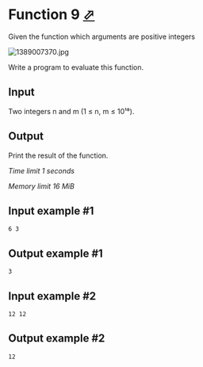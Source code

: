 # Function 9 [⬀](https://www.e-olymp.com/en/contests/8860/problems/76524)

Given the function which arguments are positive integers

![1389007370.jpg](1389007370.jpg)

Write a program to evaluate this function.

## Input

Two integers n and m (1 ≤ n, m ≤ 10¹⁸).

## Output

Print the result of the function.

*Time limit 1 seconds*

*Memory limit 16 MiB*


## Input example #1

```
6 3
```

## Output example #1

```
3
```

## Input example #2

```
12 12
```

## Output example #2

```
12
```


